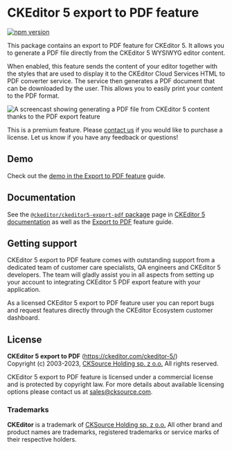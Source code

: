 CKEditor 5 export to PDF feature
================================

[![npm version](https://badge.fury.io/js/%40ckeditor%2Fckeditor5-export-pdf.svg)](https://www.npmjs.com/package/@ckeditor/ckeditor5-export-pdf)

This package contains an export to PDF feature for CKEditor 5. It allows you to generate a PDF file directly from the CKEditor 5 WYSIWYG editor content.

When enabled, this feature sends the content of your editor together with the styles that are used to display it to the CKEditor Cloud Services HTML to PDF converter service. The service then generates a PDF document that can be downloaded by the user. This allows you to easily print your content to the PDF format.

![A screencast showing generating a PDF file from CKEditor 5 content thanks to the PDF export feature](https://c.cksource.com/a/1/img/npm/ckeditor-5-pdf-export.gif)

This is a premium feature. Please [contact us](https://ckeditor.com/contact/) if you would like to purchase a license. Let us know if you have any feedback or questions!

## Demo

Check out the [demo in the Export to PDF feature](https://ckeditor.com/docs/ckeditor5/latest/features/converters/export-pdf.html#demo) guide.

## Documentation

See the [`@ckeditor/ckeditor5-export-pdf` package](https://ckeditor.com/docs/ckeditor5/latest/api/export-pdf.html) page in [CKEditor 5 documentation](https://ckeditor.com/docs/ckeditor5/latest/) as well as the [Export to PDF](https://ckeditor.com/docs/ckeditor5/latest/features/converters/export-pdf.html) feature guide.

## Getting support

CKEditor 5 export to PDF feature comes with outstanding support from a dedicated team of customer care specialists, QA engineers and CKEditor 5 developers. The team will gladly assist you in all aspects from setting up your account to integrating CKEditor 5 PDF export feature with your application.

As a licensed CKEditor 5 export to PDF feature user you can report bugs and request features directly through the CKEditor Ecosystem customer dashboard.

## License

**CKEditor 5 export to PDF** (https://ckeditor.com/ckeditor-5/)<br>
Copyright (c) 2003-2023, [CKSource Holding sp. z o.o.](https://cksource.com) All rights reserved.

CKEditor 5 export to PDF feature is licensed under a commercial license and is protected by copyright law.
For more details about available licensing options please contact us at sales@cksource.com.

### Trademarks

**CKEditor** is a trademark of [CKSource Holding sp. z o.o.](https://cksource.com) All other brand and product names are trademarks, registered trademarks or service marks of their respective holders.
